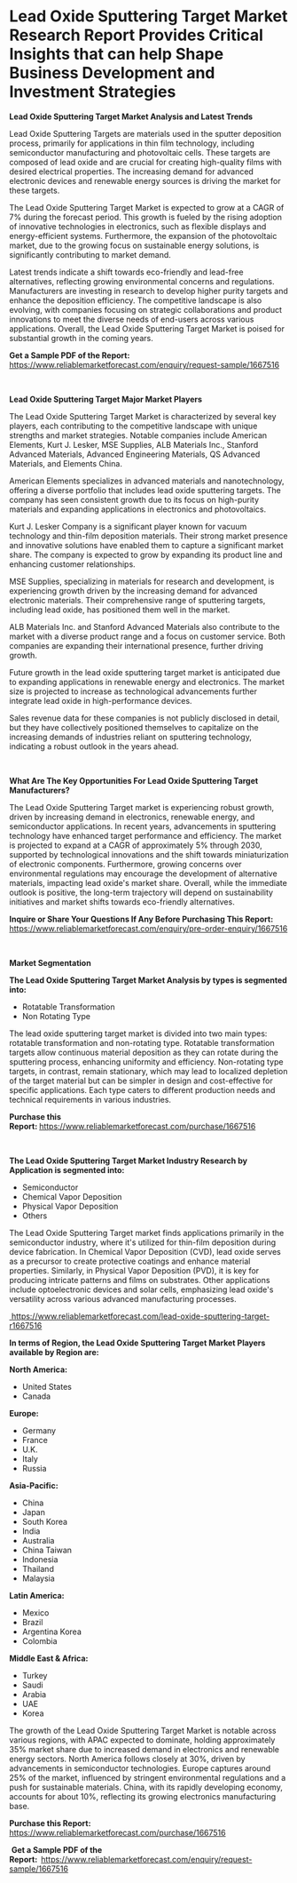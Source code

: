 <p><h1>Lead Oxide Sputtering Target Market Research Report Provides Critical Insights that can help Shape Business Development and Investment Strategies</h1></p><p><strong>Lead Oxide Sputtering Target Market Analysis and Latest Trends</strong></p>
<p><p>Lead Oxide Sputtering Targets are materials used in the sputter deposition process, primarily for applications in thin film technology, including semiconductor manufacturing and photovoltaic cells. These targets are composed of lead oxide and are crucial for creating high-quality films with desired electrical properties. The increasing demand for advanced electronic devices and renewable energy sources is driving the market for these targets.</p><p>The Lead Oxide Sputtering Target Market is expected to grow at a CAGR of 7% during the forecast period. This growth is fueled by the rising adoption of innovative technologies in electronics, such as flexible displays and energy-efficient systems. Furthermore, the expansion of the photovoltaic market, due to the growing focus on sustainable energy solutions, is significantly contributing to market demand.</p><p>Latest trends indicate a shift towards eco-friendly and lead-free alternatives, reflecting growing environmental concerns and regulations. Manufacturers are investing in research to develop higher purity targets and enhance the deposition efficiency. The competitive landscape is also evolving, with companies focusing on strategic collaborations and product innovations to meet the diverse needs of end-users across various applications. Overall, the Lead Oxide Sputtering Target Market is poised for substantial growth in the coming years.</p></p>
<p><strong>Get a Sample PDF of the Report:&nbsp;</strong> <a href="https://www.reliablemarketforecast.com/enquiry/request-sample/1667516?utm_campaign=3289&utm_medium=2&utm_source=Github&utm_content=ia&utm_term=18042025&utm_id=lead-oxide-sputtering-target">https://www.reliablemarketforecast.com/enquiry/request-sample/1667516</a></p>
<p>&nbsp;</p>
<p><strong>Lead Oxide Sputtering Target Major Market Players</strong></p>
<p><p>The Lead Oxide Sputtering Target Market is characterized by several key players, each contributing to the competitive landscape with unique strengths and market strategies. Notable companies include American Elements, Kurt J. Lesker, MSE Supplies, ALB Materials Inc., Stanford Advanced Materials, Advanced Engineering Materials, QS Advanced Materials, and Elements China.</p><p>American Elements specializes in advanced materials and nanotechnology, offering a diverse portfolio that includes lead oxide sputtering targets. The company has seen consistent growth due to its focus on high-purity materials and expanding applications in electronics and photovoltaics.</p><p>Kurt J. Lesker Company is a significant player known for vacuum technology and thin-film deposition materials. Their strong market presence and innovative solutions have enabled them to capture a significant market share. The company is expected to grow by expanding its product line and enhancing customer relationships.</p><p>MSE Supplies, specializing in materials for research and development, is experiencing growth driven by the increasing demand for advanced electronic materials. Their comprehensive range of sputtering targets, including lead oxide, has positioned them well in the market.</p><p>ALB Materials Inc. and Stanford Advanced Materials also contribute to the market with a diverse product range and a focus on customer service. Both companies are expanding their international presence, further driving growth.</p><p>Future growth in the lead oxide sputtering target market is anticipated due to expanding applications in renewable energy and electronics. The market size is projected to increase as technological advancements further integrate lead oxide in high-performance devices.</p><p>Sales revenue data for these companies is not publicly disclosed in detail, but they have collectively positioned themselves to capitalize on the increasing demands of industries reliant on sputtering technology, indicating a robust outlook in the years ahead.</p></p>
<p>&nbsp;</p>
<p><strong>What Are The Key Opportunities For Lead Oxide Sputtering Target Manufacturers?</strong></p>
<p><p>The Lead Oxide Sputtering Target market is experiencing robust growth, driven by increasing demand in electronics, renewable energy, and semiconductor applications. In recent years, advancements in sputtering technology have enhanced target performance and efficiency. The market is projected to expand at a CAGR of approximately 5% through 2030, supported by technological innovations and the shift towards miniaturization of electronic components. Furthermore, growing concerns over environmental regulations may encourage the development of alternative materials, impacting lead oxide's market share. Overall, while the immediate outlook is positive, the long-term trajectory will depend on sustainability initiatives and market shifts towards eco-friendly alternatives.</p></p>
<p><strong>Inquire or Share Your Questions If Any Before Purchasing This Report:</strong> <a href="https://www.reliablemarketforecast.com/enquiry/pre-order-enquiry/1667516?utm_campaign=3289&utm_medium=2&utm_source=Github&utm_content=ia&utm_term=18042025&utm_id=lead-oxide-sputtering-target">https://www.reliablemarketforecast.com/enquiry/pre-order-enquiry/1667516</a></p>
<p>&nbsp;</p>
<p><strong>Market Segmentation</strong></p>
<p><strong>The Lead Oxide Sputtering Target Market Analysis by types is segmented into:</strong></p>
<p><ul><li>Rotatable Transformation</li><li>Non Rotating Type</li></ul></p>
<p><p>The lead oxide sputtering target market is divided into two main types: rotatable transformation and non-rotating type. Rotatable transformation targets allow continuous material deposition as they can rotate during the sputtering process, enhancing uniformity and efficiency. Non-rotating type targets, in contrast, remain stationary, which may lead to localized depletion of the target material but can be simpler in design and cost-effective for specific applications. Each type caters to different production needs and technical requirements in various industries.</p></p>
<p><strong>Purchase this Report:&nbsp;</strong><a href="https://www.reliablemarketforecast.com/purchase/1667516?utm_campaign=3289&utm_medium=2&utm_source=Github&utm_content=ia&utm_term=18042025&utm_id=lead-oxide-sputtering-target">https://www.reliablemarketforecast.com/purchase/1667516</a></p>
<p>&nbsp;</p>
<p><strong>The Lead Oxide Sputtering Target Market Industry Research by Application is segmented into:</strong></p>
<p><ul><li>Semiconductor</li><li>Chemical Vapor Deposition</li><li>Physical Vapor Deposition</li><li>Others</li></ul></p>
<p><p>The Lead Oxide Sputtering Target market finds applications primarily in the semiconductor industry, where it's utilized for thin-film deposition during device fabrication. In Chemical Vapor Deposition (CVD), lead oxide serves as a precursor to create protective coatings and enhance material properties. Similarly, in Physical Vapor Deposition (PVD), it is key for producing intricate patterns and films on substrates. Other applications include optoelectronic devices and solar cells, emphasizing lead oxide's versatility across various advanced manufacturing processes.</p></p>
<p><a href="https://www.reliablemarketforecast.com/lead-oxide-sputtering-target-r1667516?utm_campaign=3289&utm_medium=2&utm_source=Github&utm_content=ia&utm_term=18042025&utm_id=lead-oxide-sputtering-target">&nbsp;https://www.reliablemarketforecast.com/lead-oxide-sputtering-target-r1667516</a></p>
<p><strong>In terms of Region, the Lead Oxide Sputtering Target Market Players available by Region are:</strong></p>
<p>
    <p> <strong> North America: </strong>
        <ul>
            <li>United States</li>
            <li>Canada</li>
        </ul>
        </p> 
    <p> <strong> Europe: </strong>
        <ul>
            <li>Germany</li>
            <li>France</li>
            <li>U.K.</li>
            <li>Italy</li>
            <li>Russia</li>
        </ul>
        </p> 
    <p> <strong> Asia-Pacific: </strong>
        <ul>
            <li>China</li>
            <li>Japan</li>
            <li>South Korea</li>
            <li>India</li>
            <li>Australia</li>
            <li>China Taiwan</li>
            <li>Indonesia</li>
            <li>Thailand</li>
            <li>Malaysia</li>
        </ul>
        </p> 
    <p> <strong> Latin America: </strong>
        <ul>
            <li>Mexico</li>
            <li>Brazil</li>
            <li>Argentina Korea</li>
            <li>Colombia</li>
        </ul>
        </p> 
    <p> <strong> Middle East & Africa: </strong>
        <ul>
            <li>Turkey</li>
            <li>Saudi</li>
            <li>Arabia</li>
            <li>UAE</li>
            <li>Korea</li>
        </ul>
    </p>
    </p>
<p><p>The growth of the Lead Oxide Sputtering Target Market is notable across various regions, with APAC expected to dominate, holding approximately 35% market share due to increased demand in electronics and renewable energy sectors. North America follows closely at 30%, driven by advancements in semiconductor technologies. Europe captures around 25% of the market, influenced by stringent environmental regulations and a push for sustainable materials. China, with its rapidly developing economy, accounts for about 10%, reflecting its growing electronics manufacturing base.</p></p>
<p><strong>Purchase this Report: </strong><a href="https://www.reliablemarketforecast.com/purchase/1667516?utm_campaign=3289&utm_medium=2&utm_source=Github&utm_content=ia&utm_term=18042025&utm_id=lead-oxide-sputtering-target">https://www.reliablemarketforecast.com/purchase/1667516</a></p>
<p>&nbsp;<strong>Get a Sample PDF of the Report:&nbsp;&nbsp;</strong><a href="https://www.reliablemarketforecast.com/enquiry/request-sample/1667516?utm_campaign=3289&utm_medium=2&utm_source=Github&utm_content=ia&utm_term=18042025&utm_id=lead-oxide-sputtering-target">https://www.reliablemarketforecast.com/enquiry/request-sample/1667516</a></p>
<p><strong></strong></p>
<p><p></p><p></p><p></p></p>